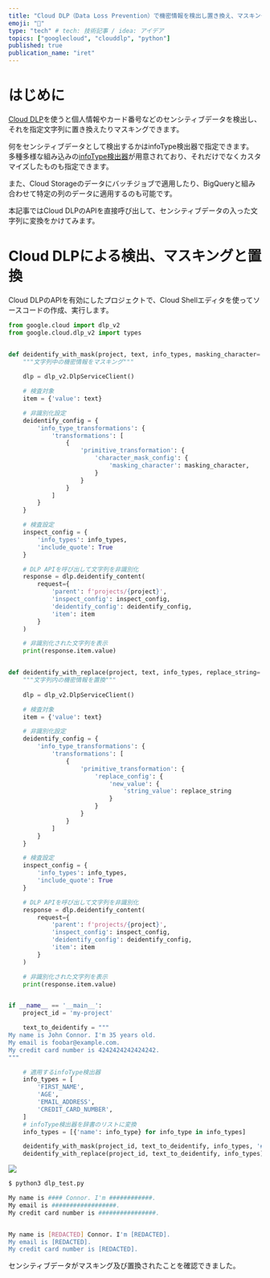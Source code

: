 ```yaml
---
title: "Cloud DLP（Data Loss Prevention）で機密情報を検出し置き換え、マスキングしてみる"
emoji: "👀"
type: "tech" # tech: 技術記事 / idea: アイデア
topics: ["googlecloud", "clouddlp", "python"]
published: true
publication_name: "iret"
---
```


# はじめに

[Cloud DLP](https://cloud.google.com/security/products/dlp?hl=ja)を使うと個人情報やカード番号などのセンシティブデータを検出し、それを指定文字列に置き換えたりマスキングできます。

何をセンシティブデータとして検出するかはinfoType検出器で指定できます。
多種多様な組み込みの[infoType検出器](https://cloud.google.com/sensitive-data-protection/docs/infotypes-reference?hl=ja)が用意されており、それだけでなくカスタマイズしたものも指定できます。

また、Cloud Storageのデータにバッチジョブで適用したり、BigQueryと組み合わせて特定の列のデータに適用するのも可能です。

本記事ではCloud DLPのAPIを直接呼び出して、センシティブデータの入った文字列に変換をかけてみます。

# Cloud DLPによる検出、マスキングと置換

Cloud DLPのAPIを有効にしたプロジェクトで、Cloud Shellエディタを使ってソースコードの作成、実行します。

```python:dlp_test.py
from google.cloud import dlp_v2
from google.cloud.dlp_v2 import types


def deidentify_with_mask(project, text, info_types, masking_character='*'):
    """文字列中の機密情報をマスキング"""
    
    dlp = dlp_v2.DlpServiceClient()

    # 検査対象
    item = {'value': text}

    # 非識別化設定
    deidentify_config = {
        'info_type_transformations': {
            'transformations': [
                {
                    'primitive_transformation': {
                        'character_mask_config': {
                            'masking_character': masking_character,
                        }
                    }
                }
            ]
        }
    }

    # 検査設定
    inspect_config = {
        'info_types': info_types,
        'include_quote': True
    }

    # DLP APIを呼び出して文字列を非識別化
    response = dlp.deidentify_content(
        request={
            'parent': f'projects/{project}',
            'inspect_config': inspect_config,
            'deidentify_config': deidentify_config,
            'item': item
        }
    )

    # 非識別化された文字列を表示
    print(response.item.value)


def deidentify_with_replace(project, text, info_types, replace_string='[REDACTED]'):
    """文字列内の機密情報を置換"""
    
    dlp = dlp_v2.DlpServiceClient()

    # 検査対象
    item = {'value': text}

    # 非識別化設定
    deidentify_config = {
        'info_type_transformations': {
            'transformations': [
                {
                    'primitive_transformation': {
                        'replace_config': {
                            'new_value': {
                                'string_value': replace_string
                            }
                        }
                    }
                }
            ]
        }
    }

    # 検査設定
    inspect_config = {
        'info_types': info_types,
        'include_quote': True
    }

    # DLP APIを呼び出して文字列を非識別化
    response = dlp.deidentify_content(
        request={
            'parent': f'projects/{project}',
            'inspect_config': inspect_config,
            'deidentify_config': deidentify_config,
            'item': item
        }
    )

    # 非識別化された文字列を表示
    print(response.item.value)


if __name__ == '__main__':
    project_id = 'my-project'

    text_to_deidentify = """
My name is John Connor. I'm 35 years old.
My email is foobar@example.com.
My credit card number is 4242424242424242.
"""

    # 適用するinfoType検出器
    info_types = [
        'FIRST_NAME',
        'AGE',
        'EMAIL_ADDRESS',
        'CREDIT_CARD_NUMBER',
    ]
    # infoType検出器を辞書のリストに変換
    info_types = [{'name': info_type} for info_type in info_types]

    deidentify_with_mask(project_id, text_to_deidentify, info_types, '#')
    deidentify_with_replace(project_id, text_to_deidentify, info_types)
```

![](https://storage.googleapis.com/zenn-user-upload/badf12b680cf-20240530.png)

```bash
$ python3 dlp_test.py

My name is #### Connor. I'm ############.
My email is ##################.
My credit card number is ################.


My name is [REDACTED] Connor. I'm [REDACTED].
My email is [REDACTED].
My credit card number is [REDACTED].
```

センシティブデータがマスキング及び置換されたことを確認できました。
